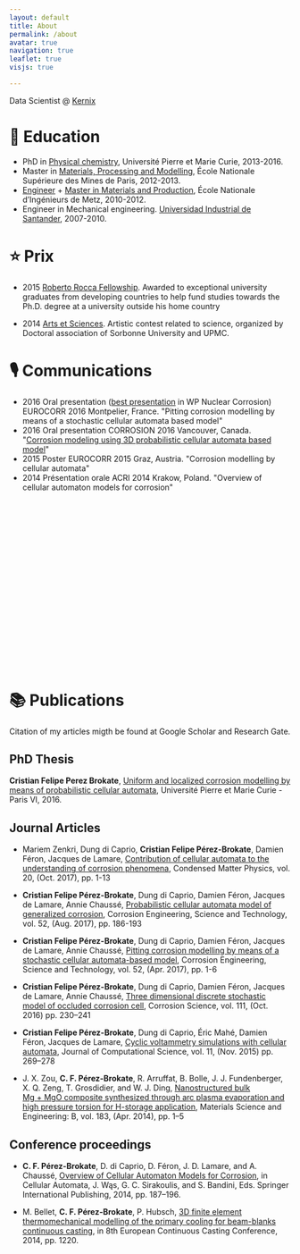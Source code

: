 ```yaml
---
layout: default
title: About
permalink: /about
avatar: true
navigation: true
leaflet: true
visjs: true

---
```


Data Scientist @ [Kernix](https://www.kernix.com/)


# :school: Education

* PhD in [Physical chemistry](https://tel.archives-ouvertes.fr/tel-01561596), Université Pierre et Marie Curie, 2013-2016.
* Master in [Materials, Processing and Modelling](http://www.cemef.mines-paristech.fr/sections/formations/masteres-specialises/ms-mapmod), École Nationale Supérieure des Mines de Paris, 2012-2013.
* [Engineer](http://www.enim.fr/)  + [Master in Materials and Production](http://www.lem3.univ-lorraine.fr/mmsp/), École Nationale d’Ingénieurs de Metz, 2010-2012.
* Engineer in Mechanical engineering. [Universidad Industrial de Santander](http://www.uis.edu.co/), 2007-2010.


<div id="visualization"></div>
<script type="text/javascript">
  // DOM element where the Timeline will be attached
  var container = document.getElementById('visualization');

  // Create a DataSet (allows two way data-binding)
  var items = new vis.DataSet([
    {id: 6, content: '🇨🇴', start: '2007-04-16'},
    {id: 1, content: 'Universidad Industrial Santander', start: '2007-04-16', end: '2010-04-19', className: 'red'},
    {id: 2, content: '🇫🇷', start: '2010-04-16'},
    {id: 3, content: 'ENIM', start: '2010-04-16', end: '2012-04-19'},
    {id: 4, content: 'MINES', start: '2012-04-16', end: '2013-04-19'},
    {id: 7, content: '🗼', start: '2013-04-16'},
    {id: 5, content: 'UPMC', start: '2013-04-16', end: '2016-04-19'}
  ]);

  // Configuration for the Timeline
  var options = {};

  // Create a Timeline
  var timeline = new vis.Timeline(container, items, options);
</script>


# :star: Prix

* 2015	[Roberto Rocca Fellowship](http://www.robertorocca.org/en/fellowships/fellows15.aspx). Awarded to exceptional university graduates from developing countries to help fund studies towards the Ph.D. degree at a university outside his home country

* 2014 [Arts et Sciences](http://artsetsciences.doc-up.info/archives/edition-2014/). Artistic contest related to science, organized by Doctoral association of Sorbonne University and UPMC. 

# 🎙 Communications

* 2016	Oral presentation ([best presentation](http://eurocorr.org/EFC+Awards+and+Prizes-p-71440.html) in WP Nuclear Corrosion) EUROCORR 2016
Montpelier, France. "Pitting corrosion modelling by means of a stochastic cellular automata based model"
* 2016	Oral presentation CORROSION 2016
Vancouver, Canada. "[Corrosion modeling using 3D probabilistic cellular automata based model](http://corrosionfp.epubxp.com/i/640839-2016/51)"
* 2015	Poster EUROCORR 2015
Graz, Austria.	"Corrosion modelling by cellular automata"
* 2014	Présentation orale ACRI 2014
Krakow, Poland. "Overview of cellular automaton models for corrosion"


<div id="mapid" style="height: 300px; width: 100%;"></div>
<script type="text/javascript">
  var mymap = L.map('mapid').setView([43, -70], 2);

	L.tileLayer('https://api.tiles.mapbox.com/v4/{id}/{z}/{x}/{y}.png?access_token=pk.eyJ1IjoibWFwYm94IiwiYSI6ImNpejY4NXVycTA2emYycXBndHRqcmZ3N3gifQ.rJcFIG214AriISLbB6B5aw', {
		maxZoom: 18,
		attribution: 'Map data &copy; <a href="http://openstreetmap.org">OpenStreetMap</a> contributors, ' +
			'<a href="http://creativecommons.org/licenses/by-sa/2.0/">CC-BY-SA</a>, ' +
			'Imagery © <a href="http://mapbox.com">Mapbox</a>',
    id: 'mapbox.light'
	}).addTo(mymap);

var LeafIcon = L.Icon.extend({
    options: {
        shadowUrl: '/assets/flags/canada.svg',
        iconSize:     [40, 40],
        iconAnchor:   [40, 40],
        popupAnchor:  [-20, -40]
    }
});

var canadaIcon = new LeafIcon({iconUrl: '/assets/flags/canada.svg'}),
    franceIcon = new LeafIcon({iconUrl: '/assets/flags/france.svg'}),
    austriaIcon = new LeafIcon({iconUrl: '/assets/flags/austria.svg'}),
    polandIcon = new LeafIcon({iconUrl: '/assets/flags/poland.svg'});

  L.marker([49.24966, -123.11934], {icon: canadaIcon}).addTo(mymap).bindPopup('<b>CORROSION 2016</b><br /> Vancouvert, Canada').openPopup();
  L.marker([43.6108, 3.8767], {icon: franceIcon}).addTo(mymap).bindPopup('<b>EUROCORR 2016</b><br />Montperllier, France');
  L.marker([47.0707, 15.4395], {icon: austriaIcon}).addTo(mymap).bindPopup('<b>EUROCORR 2015</b><br />Graz, Austria');
  L.marker([50.0647, 19.9450], {icon: polandIcon}).addTo(mymap).bindPopup('<b>ACRI 2014</b><br />Krakow, Poland');
</script>

# 📚  Publications

Citation of my articles migth be found at Google Scholar and Research Gate.

## PhD Thesis

**Cristian Felipe Perez Brokate**, [Uniform and localized corrosion modelling by means of probabilistic cellular automata](https://tel.archives-ouvertes.fr/tel-01561596), Université Pierre et Marie Curie - Paris VI, 2016.  

## Journal Articles

* Mariem Zenkri, Dung di Caprio, **Cristian Felipe Pérez-Brokate**, Damien Féron, Jacques de Lamare, [Contribution of cellular automata to the understanding of corrosion phenomena](https://arxiv.org/abs/1710.01545), Condensed Matter Physics, vol. 20, (Oct. 2017), pp. 1-13

* **Cristian Felipe Pérez-Brokate**, Dung di Caprio, Damien Féron, Jacques de Lamare, Annie Chaussé, [Probabilistic cellular automata model of generalized corrosion](http://dx.doi.org/10.1080/1478422X.2017.1300748), Corrosion Engineering, Science and Technology, vol. 52, (Aug. 2017), pp. 186-193

* **Cristian Felipe Pérez-Brokate**, Dung di Caprio, Damien Féron, Jacques de Lamare, Annie Chaussé, [Pitting corrosion modelling by means of a stochastic cellular automata-based model](http://dx.doi.org/10.1080/1478422X.2017.1311074), Corrosion Engineering, Science and Technology, vol. 52, (Apr. 2017), pp. 1-6

* **Cristian Felipe Pérez-Brokate**, Dung di Caprio, Damien Féron, Jacques de Lamare, Annie Chaussé, [Three dimensional discrete stochastic model of occluded corrosion cell](http://www.sciencedirect.com/science/article/pii/S0010938X16301469), Corrosion Science, vol. 111, (Oct. 2016) pp. 230–241

* **Cristian Felipe Pérez-Brokate**, Dung di Caprio, Éric Mahé, Damien Féron, Jacques de Lamare, [Cyclic voltammetry simulations with cellular automata](http://www.sciencedirect.com/science/article/pii/S1877750315300107), Journal of Computational Science, vol. 11, (Nov. 2015) pp. 269–278

* J. X. Zou, **C. F. Pérez-Brokate**, R. Arruffat, B. Bolle, J. J. Fundenberger, X. Q. Zeng, T. Grosdidier, and W. J. Ding, [Nanostructured bulk Mg + MgO composite synthesized through arc plasma evaporation and high pressure torsion for H-storage application](http://www.sciencedirect.com/science/article/pii/S0921510713004224#), Materials Science and Engineering: B, vol. 183, (Apr. 2014), pp. 1–5

## Conference proceedings

* **C. F. Pérez-Brokate**, D. di Caprio, D. Féron, J. D. Lamare, and A. Chaussé, [Overview of Cellular Automaton Models for Corrosion](http://link.springer.com/chapter/10.1007/978-3-319-11520-7_20), in Cellular Automata, J. Wąs, G. C. Sirakoulis, and S. Bandini, Eds. Springer International Publishing, 2014, pp. 187–196.

* M. Bellet, **C. F. Pérez-Brokate**, P. Hubsch, [3D finite element thermomechanical modelling of the primary cooling for beam-blanks continuous casting](https://www.researchgate.net/profile/Michel_Bellet/publication/263446224_3D_finite_element_thermomechanical_modelling_of_the_primary_cooling_for_beam-blanks_continuous_casting/links/0c96053ad975d9afa6000000.pdf), in 8th European Continuous Casting Conference, 2014, pp. 1220.

